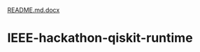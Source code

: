 [README.md.docx](https://github.com/anhdpham/IEEE-hackathon-qiskit-runtime/files/7069682/README.md.docx)
# IEEE-hackathon-qiskit-runtime

